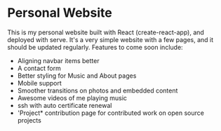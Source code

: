 # Personal Website

This is my personal website built with React (create-react-app), and deployed with serve.
It's a very simple website with a few pages, and it should be updated regularly.
Features to come soon include:

* Aligning navbar items better
* A contact form
* Better styling for Music and About pages
* Mobile support
* Smoother transitions on photos and embedded content
* Awesome videos of me playing music
* ssh with auto certificate renewal
* 'Project* contribution page for contributed work on open source projects
